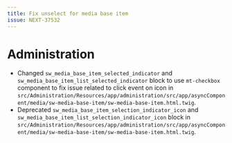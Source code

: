 ```yaml
---
title: Fix unselect for media base item
issue: NEXT-37532
---
```

# Administration
* Changed `sw_media_base_item_selected_indicator` and `sw_media_base_item_list_selected_indicator` block to use `mt-checkbox` component to fix issue related to click event on icon in `src/Administration/Resources/app/administration/src/app/asyncComponent/media/sw-media-base-item/sw-media-base-item.html.twig`.
* Deprecated `sw_media_base_item_selection_indicator_icon` and `sw_media_base_item_list_selection_indicator_icon` block in `src/Administration/Resources/app/administration/src/app/asyncComponent/media/sw-media-base-item/sw-media-base-item.html.twig`.
